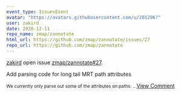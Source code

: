 ```yaml
---
event_type: IssuesEvent
avatar: "https://avatars.githubusercontent.com/u/201296?"
user: zakird
date: 2020-12-11
repo_name: zmap/zannotate
html_url: https://github.com/zmap/zannotate/issues/27
repo_url: https://github.com/zmap/zannotate
---
```


<a href='https://github.com/zakird' target='_blank'>zakird</a> open issue <a href='https://github.com/zmap/zannotate/issues/27' target='_blank'>zmap/zannotate#27</a>.

<p>Add parsing code for long tail MRT path attributes</p><small>We currently only parse out some of the attributes on paths:...</small><a href='https://github.com/zmap/zannotate/issues/27' target='_blank'>View Comment</a>